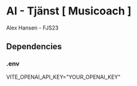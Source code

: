 # AI - Tjänst [ Musicoach ]

Alex Hansen - FJS23

## Dependencies

### .env

VITE_OPENAI_API_KEY="YOUR_OPENAI_KEY"
